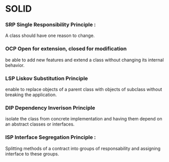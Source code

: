 # SOLID
### SRP Single Responsibility Principle : 
A class should have one reason to change.
### OCP Open for extension, closed for modification 
be able to add new features and extend a class without changing its internal behavior.
### LSP Liskov Substitution Principle 
enable to replace objects of a parent class with objects of subclass without breaking the application.
### DIP Dependency Inverison Principle 
isolate the class from concrete implementation and having them depend on an abstract classes or interfaces.  
### ISP Interface Segregation Principle : 
Splitting methods of a contract into groups of responsability and assigning interface to these groups. 
